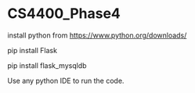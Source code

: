 # CS4400_Phase4

install python from https://www.python.org/downloads/ 

pip install Flask 

pip install flask_mysqldb 

Use any python IDE to run the code.

